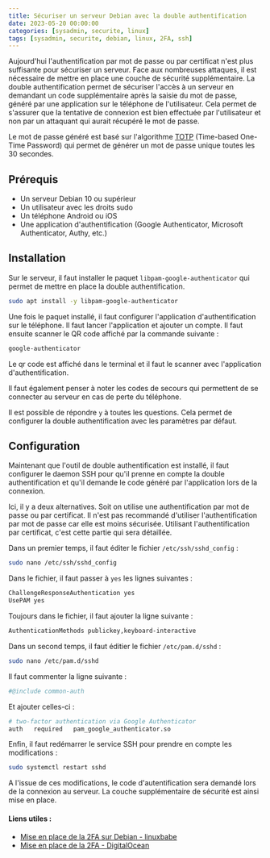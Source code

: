 ```yaml
---
title: Sécuriser un serveur Debian avec la double authentification
date: 2023-05-20 00:00:00  
categories: [sysadmin, securite, linux]
tags: [sysadmin, securite, debian, linux, 2FA, ssh]
---
```


Aujourd'hui l'authentification par mot de passe ou par certificat n'est plus suffisante pour sécuriser un serveur. Face aux nombreuses attaques, il est nécessaire de mettre en place une couche de sécurité supplémentaire. La double authentification permet de sécuriser l'accès à un serveur en demandant un code supplémentaire après la saisie du mot de passe, généré par une application sur le téléphone de l'utilisateur. Cela permet de s'assurer que la tentative de connexion est bien effectuée par l'utilisateur et non par un attaquant qui aurait récupéré le mot de passe.

Le mot de passe généré est basé sur l'algorithme [TOTP](https://fr.wikipedia.org/wiki/Time-based_One-Time_Password) (Time-based One-Time Password) qui permet de générer un mot de passe unique toutes les 30 secondes. 

## Prérequis

- Un serveur Debian 10 ou supérieur
- Un utilisateur avec les droits sudo
- Un téléphone Android ou iOS
- Une application d'authentification (Google Authenticator, Microsoft Authenticator, Authy, etc.)

## Installation

Sur le serveur, il faut installer le paquet `libpam-google-authenticator` qui permet de mettre en place la double authentification.

```bash
sudo apt install -y libpam-google-authenticator
```

Une fois le paquet installé, il faut configurer l'application d'authentification sur le téléphone. Il faut lancer l'application et ajouter un compte. Il faut ensuite scanner le QR code affiché par la commande suivante :

```bash
google-authenticator
```

Le qr code est affiché dans le terminal et il faut le scanner avec l'application d'authentification. 

Il faut également penser à noter les codes de secours qui permettent de se connecter au serveur en cas de perte du téléphone.

Il est possible de répondre `y` à toutes les questions. Cela permet de configurer la double authentification avec les paramètres par défaut. 

## Configuration

Maintenant que l'outil de double authentification est installé, il faut configurer le daemon SSH pour qu'il prenne en compte la double authentification et qu'il demande le code généré par l'application lors de la connexion.

Ici, il y a deux alternatives. Soit on utilise une authentification par mot de passe ou par certificat. Il n'est pas recommandé d'utiliser l'authentification par mot de passe car elle est moins sécurisée. Utilisant l'authentification par certificat, c'est cette partie qui sera détaillée.

Dans un premier temps, il faut éditer le fichier `/etc/ssh/sshd_config` : 

```bash
sudo nano /etc/ssh/sshd_config
```

Dans le fichier, il faut passer à `yes` les lignes suivantes :

```bash
ChallengeResponseAuthentication yes
UsePAM yes
```

Toujours dans le fichier, il faut ajouter la ligne suivante :

```bash
AuthenticationMethods publickey,keyboard-interactive
```

Dans un second temps, il faut éditier le fichier `/etc/pam.d/sshd` :

```bash
sudo nano /etc/pam.d/sshd
```

Il faut commenter la ligne suivante :

```bash
#@include common-auth
```

Et ajouter celles-ci :

```bash
# two-factor authentication via Google Authenticator
auth   required   pam_google_authenticator.so
```

Enfin, il faut redémarrer le service SSH pour prendre en compte les modifications :

```bash
sudo systemctl restart sshd
```

A l'issue de ces modifications, le code d'autentification sera demandé lors de la connexion au serveur. La couche supplémentaire de sécurité est ainsi mise en place.

#### Liens utiles : 

- [Mise en place de la 2FA sur Debian - linuxbabe](https://www.linuxbabe.com/debian/ssh-two-factor-authentication-debian)
- [Mise en place de la 2FA - DigitalOcean](https://www.digitalocean.com/community/tutorials/how-to-set-up-multi-factor-authentication-for-ssh-on-ubuntu-20-04)